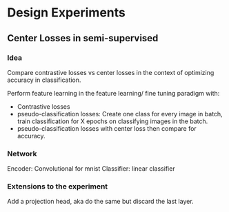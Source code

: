 # Design Experiments
## Center Losses in semi-supervised
### Idea
Compare contrastive losses vs center losses in the context of optimizing accuracy in classification.

Perform feature learning in the feature learning/ fine tuning paradigm with:
 - Contrastive losses
 - pseudo-classification losses: Create one class for every image in batch, train classification for X epochs on
 classifying images in the batch.
 - pseudo-classification losses with center loss
 then compare for accuracy.
 
 ### Network
 Encoder: Convolutional for mnist
 Classifier: linear classifier
 
 ### Extensions to the experiment
 Add a projection head, aka do the same but discard the last layer.